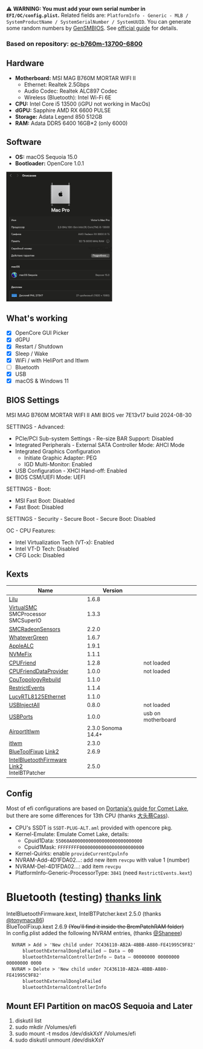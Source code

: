 ⚠️ **WARNING: You must add your own serial number in `EFI/OC/config.plist`.** Related fields are: `PlatformInfo - Generic - MLB / SystemProductName / SystemSerialNumber / SystemUUID`. You can generate some random numbers by [GenSMBIOS](https://github.com/corpnewt/GenSMBIOS). See [official guide](https://dortania.github.io/OpenCore-Install-Guide/config.plist/comet-lake.html#platforminfo) for details.

### Based on repository: [oc-b760m-13700-6800](https://github.com/ichenhe/oc-b760m-13700-6800)

## Hardware

- **Motherboard:** MSI MAG B760M MORTAR WIFI II
  - Ethernet: Realtek 2.5Gbps
  - Audio Codec: Realtek ALC897 Codec
  - Wireless (Bluetooth): Intel Wi-Fi 6E
- **CPU:** Intel Core i5 13500 (iGPU not working in MacOs)
- **dGPU:** Sapphire AMD RX 6600 PULSE
- **Storage:**  Adata Legend 850 512GB
- **RAM:** Adata DDR5 6400 16GB*2 (only 6000)

## Software

- **OS:** macOS Sequoia 15.0
- **Bootloader:** OpenCore 1.0.1

<img alt="img_1.png" height="342" src="img.png" width="280"/>

## What's working

- [x] OpenCore GUI Picker
- [x] dGPU
- [x] Restart / Shutdown
- [x] Sleep / Wake
- [x] WiFi  / with HeliPort and Itlwm
- [ ] Bluetooth
- [x] USB
- [x] macOS & Windows 11

## BIOS Settings

MSI MAG B760M MORTAR WIFI II AMI BIOS ver 7E13v17 build 2024-08-30

SETTINGS - Advanced:
 - PCIe/PCI Sub-system Settings - Re-size BAR Support: Disabled
 - Integrated Peripherals - External SATA Controller Mode: AHCI Mode
 - Integrated Graphics Configuration
   - Initiate Graphic Adapter: PEG
   - IGD Multi-Monitor: Enabled
- USB Configuration - XHCI Hand-off: Enabled
- BIOS CSM/UEFI Mode: UEFI

SETTINGS - Boot:
- MSI Fast Boot: Disabled
- Fast Boot: Disabled

SETTINGS - Security - Secure Boot - Secure Boot: Disabled

OC - CPU Features:
- Intel Virtualization Tech (VT-x): Enabled
- Intel VT-D Tech: Disabled
- CFG Lock: Disabled

## Kexts
| Name                                                                                                                                                                                                            | Version            |      |
|-----------------------------------------------------------------------------------------------------------------------------------------------------------------------------------------------------------------|--------------------| ---- |
| [Lilu](https://github.com/acidanthera/Lilu/releases)                                                                                                                                                            | 1.6.8              |      |
| [VirtualSMC](https://github.com/acidanthera/VirtualSMC/releases)<br /> SMCProcessor <br /> SMCSuperIO                                                                                                           | 1.3.3              |      |
| [SMCRadeonSensors](https://github.com/NootInc/RadeonSensor/releases)                                                                                                                                            | 2.2.0              |      |
| [WhateverGreen](https://github.com/acidanthera/WhateverGreen/releases)                                                                                                                                          | 1.6.7              |      |
| [AppleALC](https://github.com/acidanthera/AppleALC/releases)                                                                                                                                                    | 1.9.1              |      |
| [NVMeFix](https://github.com/acidanthera/NVMeFix/releases)                                                                                                                                                      | 1.1.1              |      |
| [CPUFriend](https://github.com/acidanthera/CPUFriend/releases/)                                                                                                                                                 | 1.2.8              | not loaded     |
| [CPUFriendDataProvider]()                                                                                                                                                                                       | 1.0.0              | not loaded     |
| [CpuTopologyRebuild](https://github.com/b00t0x/CpuTopologyRebuild)                                                                                                                                              | 1.1.0              |      |
| [RestrictEvents](https://github.com/acidanthera/RestrictEvents)                                                                                                                                                 | 1.1.4              |      |
| [LucyRTL8125Ethernet](https://www.insanelymac.com/forum/files/file/1004-lucyrtl8125ethernet/)                                                                                                                   | 1.1.0              |      |
| [USBInjectAll]()                                                                                                                                                                                                | 0.8.0              | not loaded     |
| [USBPorts]()                                                                                                                                                                                                    | 1.0.0              | usb on motherboard |
| [AirportItlwm](https://github.com/OpenIntelWireless/itlwm/releases)                                                                                                                                             | 2.3.0 Sonoma 14.4+ |      |
| [itlwm](https://github.com/OpenIntelWireless/itlwm/releases)                                                                                                                                                    | 2.3.0              |      |
| [BlueToolFixup](https://github.com/acidanthera/BrcmPatchRAM/releases)  [Link2](https://dortania.github.io/builds/?product=BrcmPatchRAM&viewall=true&version=2.6.9&sha=d7e3f23c374c7048bc31a207da3d1804f593f47b) | 2.6.9              |      |
| [IntelBluetoothFirmware](https://github.com/OpenIntelWireless/IntelBluetoothFirmware/releases) [Link2](https://dortania.github.io/builds/?product=IntelBluetoothFirmware&viewall=true&version=2.5.0&sha=50e971c524081a1d97a72794db2640aa0136e284)<br />IntelBTPatcher                                                                                    | 2.5.0              |      |

## Config

Most of efi configurations are based on [Dortania's guide for Comet Lake](https://dortania.github.io/OpenCore-Install-Guide/config.plist/comet-lake.html#acpi), but there are some differences for 13th CPU (thanks [大头蔡Cass](https://www.youtube.com/watch?v=qcOpeg9E1fQ)).

- CPU's SSDT is `SSDT-PLUG-ALT.aml` provided with opencore pkg.
- Kernel-Emulate: Emulate Comet Lake, details:
  - Cpuid1Data: `55060A00000000000000000000000000`
  - Cpuid1Mask: `FFFFFFFF000000000000000000000000`
- Kernel-Quirks: enable `provideCurrentCpulnfo`
- NVRAM-Add-4D1FDA02...: add new item `revcpu` with value 1 (number)
- NVRAM-Del-4D1FDA02...: add item `revcpu`
- PlatformInfo-Generic-ProcessorType: `3841` (need `RestrictEvents.kext`)

# Bluetooth (testing) [thanks link](https://www.tonymacx86.com/threads/guide-macos-sequoia-nootedred-amd-radeon-graphics.330240/)

IntelBluetoothFirmware.kext, IntelBTPatcher.kext 2.5.0 (thanks [@tonymacx86](https://www.tonymacx86.com/members/3/)) <br />
BlueToolFixup.kext 2.6.9 ~~(You'll find it inside the BrcmPatchRAM folder)~~ <br />
In config.plist added the following NVRAM entries, (thanks [@Shaneee](https://www.tonymacx86.com/members/2381583/)) <br />

      NVRAM > Add > 'New child under 7C436110-AB2A-4BBB-A880-FE41995C9F82'
          bluetoothExternalDongleFailed — Data — 00
          bluetoothInternalControllerInfo — Data — 00000000 00000000 00000000 0000
      NVRAM > Delete > 'New child under 7C436110-AB2A-4BBB-A880-FE41995C9F82'
          bluetoothExternalDongleFailed
          bluetoothInternalControllerInfo

## Mount EFI Partition on macOS Sequoia and Later

1. diskutil list
2. sudo mkdir /Volumes/efi
3. sudo mount -t msdos /dev/diskXsY /Volumes/efi
4. sudo diskutil unmount /dev/diskXsY
